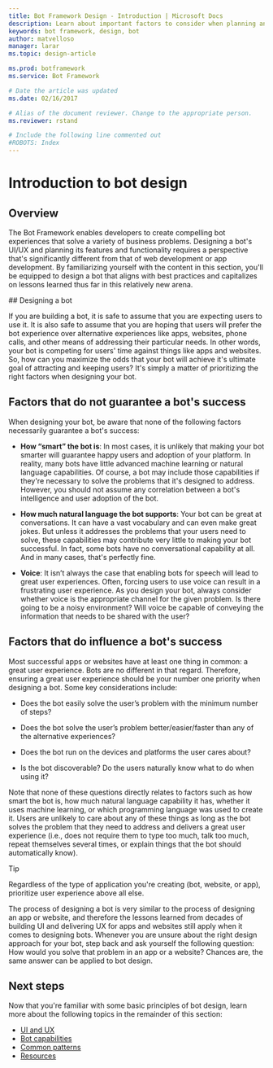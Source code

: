 ```yaml
---
title: Bot Framework Design - Introduction | Microsoft Docs
description: Learn about important factors to consider when planning and designing conversational applications (bots).
keywords: bot framework, design, bot
author: matvelloso
manager: larar
ms.topic: design-article

ms.prod: botframework
ms.service: Bot Framework

# Date the article was updated
ms.date: 02/16/2017

# Alias of the document reviewer. Change to the appropriate person.
ms.reviewer: rstand

# Include the following line commented out
#ROBOTS: Index
---
```

# Introduction to bot design

## Overview

The Bot Framework enables developers to create compelling bot experiences that solve a variety of business problems. 
Designing a bot's UI/UX and planning its features and functionality requires a perspective 
that's significantly different from that of web development or app development. 
By familiarizing yourself with the content in this section, you'll be equipped to design a bot that 
aligns with best practices and capitalizes on lessons learned thus far in this relatively new arena. 

##<a id="design-guidance"></a> Designing a bot

If you are building a bot, it is safe to assume that you are expecting users to use it. 
It is also safe to assume that you are hoping that users will prefer the bot experience over alternative experiences like apps, websites, phone calls, and other means of addressing their particular needs. 
In other words, your bot is competing for users' time against things like apps and websites. 
So, how can you maximize the odds that your bot will achieve it's ultimate goal of attracting and keeping users? 
It's simply a matter of prioritizing the right factors when designing your bot.

## Factors that do not guarantee a bot's success

When designing your bot, be aware that none of the following factors necessarily guarantee a bot's success: 

- **How “smart” the bot is**: 
In most cases, it is unlikely that making your bot smarter will guarantee happy users and adoption of your platform. 
In reality, many bots have little advanced machine learning or natural language capabilities. 
Of course, a bot may include those capabilities if they're necessary to solve the problems that it's designed to address. 
However, you should not assume any correlation between a bot's intelligence and user adoption of the bot.

- **How much natural language the bot supports**: 
Your bot can be great at conversations. 
It can have a vast vocabulary and can even make great jokes. 
But unless it addresses the problems that your users need to solve, these capabilities may contribute very little to making your bot successful. 
In fact, some bots have no conversational capability at all. And in many cases, that's perfectly fine.

- **Voice**: 
It isn’t always the case that enabling bots for speech will lead to great user experiences. 
Often, forcing users to use voice can result in a frustrating user experience. 
As you design your bot, always consider whether voice is the appropriate channel for the given problem. 
Is there going to be a noisy environment? 
Will voice be capable of conveying the information that needs to be shared with the user? 

## Factors that do influence a bot's success

Most successful apps or websites have at least one thing in common: a great user experience. 
Bots are no different in that regard. 
Therefore, ensuring a great user experience should be your number one priority when designing a bot. 
Some key considerations include:

- Does the bot easily solve the user’s problem with the minimum number of steps?

- Does the bot solve the user’s problem better/easier/faster than any of the alternative experiences?

- Does the bot run on the devices and platforms the user cares about?

- Is the bot discoverable? Do the users naturally know what to do when using it?

Note that none of these questions directly relates to factors such as 
how smart the bot is, how much natural language capability it has, whether it uses machine learning, 
or which programming language was used to create it. Users are unlikely to care about any of these things as 
long as the bot solves the problem that they need to address and 
delivers a great user experience (i.e., does not require them to type too much, talk too much, 
repeat themselves several times, or explain things that the bot should automatically know).

> [!TIP]
> Regardless of the type of application you're creating (bot, website, or app), prioritize user experience above all else.

The process of designing a bot is very similar to the process of designing an app or website, and therefore 
the lessons learned from decades of building UI and delivering UX for apps and websites still apply 
when it comes to designing bots. Whenever you are unsure about the right design approach for your bot, 
step back and ask yourself the following question: How would you solve that problem in an app or a website? 
Chances are, the same answer can be applied to bot design. 

## Next steps

Now that you're familiar with some basic principles of bot design, learn more about the following topics in the 
remainder of this section:

- [UI and UX](bot-framework-design-core-greeting.md)
- [Bot capabilities](bot-framework-design-capabilities.md)
- [Common patterns](bot-framework-design-patterns-overview.md)
- [Resources](bot-framework-design-resources.md)
